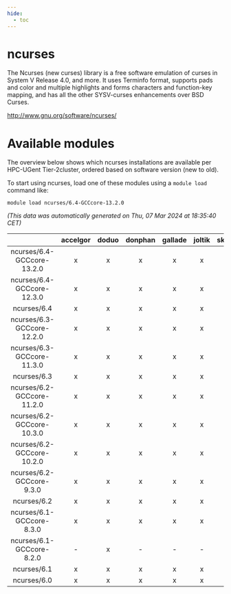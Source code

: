 ```yaml
---
hide:
  - toc
---
```


ncurses
=======


The Ncurses (new curses) library is a free software emulation of curses in System V Release 4.0, and more. It uses Terminfo format, supports pads and color and multiple highlights and forms characters and function-key mapping, and has all the other SYSV-curses enhancements over BSD Curses.

http://www.gnu.org/software/ncurses/
# Available modules


The overview below shows which ncurses installations are available per HPC-UGent Tier-2cluster, ordered based on software version (new to old).

To start using ncurses, load one of these modules using a `module load` command like:

```shell
module load ncurses/6.4-GCCcore-13.2.0
```

*(This data was automatically generated on Thu, 07 Mar 2024 at 18:35:40 CET)*  

| |accelgor|doduo|donphan|gallade|joltik|skitty|
| :---: | :---: | :---: | :---: | :---: | :---: | :---: |
|ncurses/6.4-GCCcore-13.2.0|x|x|x|x|x|x|
|ncurses/6.4-GCCcore-12.3.0|x|x|x|x|x|x|
|ncurses/6.4|x|x|x|x|x|x|
|ncurses/6.3-GCCcore-12.2.0|x|x|x|x|x|x|
|ncurses/6.3-GCCcore-11.3.0|x|x|x|x|x|x|
|ncurses/6.3|x|x|x|x|x|x|
|ncurses/6.2-GCCcore-11.2.0|x|x|x|x|x|x|
|ncurses/6.2-GCCcore-10.3.0|x|x|x|x|x|x|
|ncurses/6.2-GCCcore-10.2.0|x|x|x|x|x|x|
|ncurses/6.2-GCCcore-9.3.0|x|x|x|x|x|x|
|ncurses/6.2|x|x|x|x|x|x|
|ncurses/6.1-GCCcore-8.3.0|x|x|x|x|x|x|
|ncurses/6.1-GCCcore-8.2.0|-|x|-|-|-|-|
|ncurses/6.1|x|x|x|x|x|x|
|ncurses/6.0|x|x|x|x|x|x|
